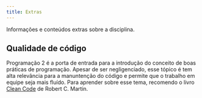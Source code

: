 ```yaml
---
title: Extras
---
```


Informações e conteúdos extras sobre a disciplina.

## Qualidade de código

Programação 2 é a porta de entrada para a introdução do conceito de boas práticas de programação. Apesar de ser negligenciado, esse tópico é tem alta relevância para a manuntenção do código e permite que o trabalho em equipe seja mais fluído.
Para aprender sobre esse tema, recomendo o livro [Clean Code](https://www.amazon.com.br/C%C3%B3digo-limpo-Robert-C-Martin/dp/8576082675/ref=asc_df_8576082675/?tag=googleshopp00-20&linkCode=df0&hvadid=379792215563&hvpos=&hvnetw=g&hvrand=15498003233210595750&hvpone=&hvptwo=&hvqmt=&hvdev=c&hvdvcmdl=&hvlocint=&hvlocphy=1001621&hvtargid=pla-398225630878&psc=1) de Robert C. Martin.